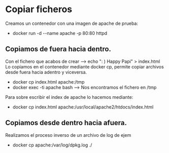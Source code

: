 # Copiar ficheros

Creamos un contenedor con una imagen de apache de prueba:
- docker run -d --name apache -p 80:80 httpd

## Copiamos de fuera hacia dentro.

Con el fichero que acabos de crear --> echo ": ) Happy Papi" > index.html
Lo copiamos en el contenedor mediante docker cp, permite copiar archivos desde fuera hacia adentro y viceversa.

- docker cp index.html apache:/tmp
- docker exec -ti apache bash       --> Nos encontramos el fichero en /tmp

Para sobre escribir el index de apache lo hacemos mediante:
- docker cp index.html apache:/usr/local/apache2/htdocs/index.html

## Copiamos desde dentro hacia afuera.

Realizamos el proceso inverso de un archivo de log de ejem
- docker cp apache:/var/log/dpkg.log ./